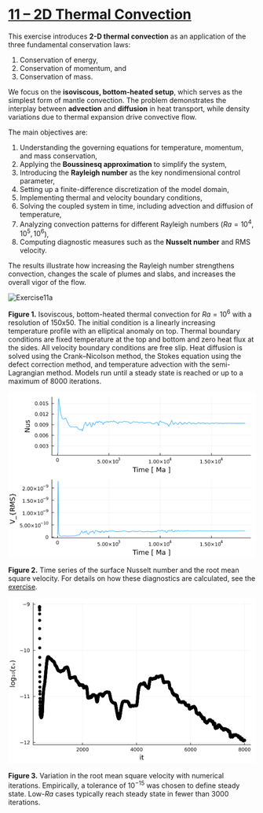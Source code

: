 # [11 – 2D Thermal Convection](https://github.com/GeoSci-FFM/GeoModBox.jl/blob/main/exercises/11_2D_Thermal_Convection_en.ipynb)

This exercise introduces **2-D thermal convection** as an application of the three fundamental conservation laws:  

1. Conservation of energy,  
2. Conservation of momentum, and  
3. Conservation of mass.  

We focus on the **isoviscous, bottom-heated setup**, which serves as the simplest form of mantle convection. The problem demonstrates the interplay between **advection** and **diffusion** in heat transport, while density variations due to thermal expansion drive convective flow.  

The main objectives are:  

1. Understanding the governing equations for temperature, momentum, and mass conservation,  
2. Applying the **Boussinesq approximation** to simplify the system,  
3. Introducing the **Rayleigh number** as the key nondimensional control parameter,  
4. Setting up a finite-difference discretization of the model domain,  
5. Implementing thermal and velocity boundary conditions,  
6. Solving the coupled system in time, including advection and diffusion of temperature,  
7. Analyzing convection patterns for different Rayleigh numbers ($Ra = 10^4, 10^5, 10^6$),  
8. Computing diagnostic measures such as the **Nusselt number** and RMS velocity.  

The results illustrate how increasing the Rayleigh number strengthens convection, changes the scale of plumes and slabs, and increases the overall vigor of the flow.  

![Exercise11a](../../assets/11_ThermalConvection_1.0e6_150_50_lineara_semilag_CNA_dc.gif)

**Figure 1.** Isoviscous, bottom-heated thermal convection for $Ra = 10^6$ with a resolution of 150x50. The initial condition is a linearly increasing temperature profile with an elliptical anomaly on top. Thermal boundary conditions are fixed temperature at the top and bottom and zero heat flux at the sides. All velocity boundary conditions are free slip. Heat diffusion is solved using the Crank–Nicolson method, the Stokes equation using the defect correction method, and temperature advection with the semi-Lagrangian method. Models run until a steady state is reached or up to a maximum of 8000 iterations.  

![Exercise11b](../../assets/11_ThermalConvectionTimeSeries1.0e6_150_50_lineara_semilag_CNA_dc.png)

**Figure 2.** Time series of the surface Nusselt number and the root mean square velocity. For details on how these diagnostics are calculated, see the [exercise](https://github.com/GeoSci-FFM/GeoModBox.jl/blob/main/exercises/11_2D_Thermal_Convection_en.ipynb).  

![Exercise11c](../../assets/11_ThermalConvection_iterations_1.0e6_150_50_lineara_semilag_CNA_dc.png)

**Figure 3.** Variation in the root mean square velocity with numerical iterations. Empirically, a tolerance of $10^{-15}$ was chosen to define steady state. Low-$Ra$ cases typically reach steady state in fewer than 3000 iterations.  